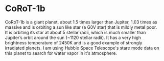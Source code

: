 # CoRoT-1b
CoRoT-1b is a giant planet, about 1.5 times larger than Jupiter, 1.03 times as massive and is orbiting a sun like star (a G0V star) that is mildly metal poor. It is orbiting its star at about 5 stellar radii, which is much smaller than Jupiter’s orbit around the sun (~1120 stellar radii). It has a very high brightness temperature of 2450K and is a good example of strongly irradiated planets. I am using Hubble Space Telescope's stare mode data on this planet to search for water vapor in it's atmosphere.
